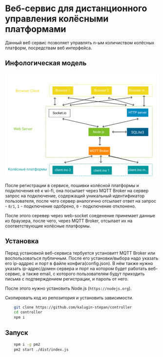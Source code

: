 # Веб-сервис для дистанционного управления колёсными платформами

Данный веб сервис позволяет управлять n-ым количиством колёсных платформ,
посредствам веб интерфейса.

## Инфологическая модель

![Изображение инфологической модели](model.jpg "Инфологическая модель")

После регистрации в сервисе, пошивки колёсной платформы и
подключения её к wi-fi, она посылает через MQTT Broker на сервер запрос на
подключение, содержащий уникальный идентификатор пользователя, после чего
сервер аналогично отсылает ответ на запрос - `0/1`, `1` - подключение
одобрено, `0` - подключение отклонено.

После этого серевер через web-socket соеденение принемает данные из браузера, после чего, через MQTT Broker, отсылает их на соответствующие
колёсные платформы.

## Установка

Перед установкой веб-сервиса тербуется установитт MQTT Broker или
воспользоваться публичным. После его установки/выбора надо указать его
ip-аддрес и порт в файле конфига(config.json). В нём также нужно указать
ip-адрес/домен сервера и порт на котором будет работать веб-сервис, а
также email, с которого пользователям будут приходить письма с
подтверждением регистрации, и пароль от него.

После этого нужно установить Node.js (`https://nodejs.org`).

Скопировать код из репозитория и установить зависимости.

```bash
    git clone https://github.com/kalugin-stepan/controller
    cd controller
    npm i
```

## Запуск

```bash
    npm i -g pm2
    pm2 start ./dist/index.js
```
